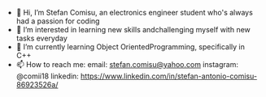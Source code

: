 - 👋 Hi, I’m Stefan Comisu, an electronics engineer student who's always had a passion for coding
- 👀 I’m interested in learning new skills andchallenging myself with new tasks everyday
- 🌱 I’m currently learning Object OrientedProgramming, specifically in C++
- 📫 How to reach me:
email: stefan.comisu@yahoo.com
instagram: @comii18
linkedin: https://www.linkedin.com/in/stefan-antonio-comisu-86923526a/

<!---
TeTeLicious18/TeTeLicious18 is a ✨ special ✨ repository because its `README.md` (this file) appears on your GitHub profile.
You can click the Preview link to take a look at your changes.
--->
